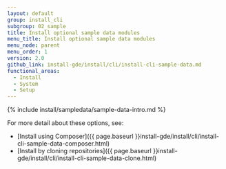```yaml
---
layout: default
group: install_cli
subgroup: 02_sample
title: Install optional sample data modules
menu_title: Install optional sample data modules
menu_node: parent
menu_order: 1
version: 2.0
github_link: install-gde/install/cli/install-cli-sample-data.md
functional_areas:
  - Install
  - System
  - Setup
---
```


{% include install/sampledata/sample-data-intro.md %}


For more detail about these options, see: 

*	[Install using Composer]({{ page.baseurl }}install-gde/install/cli/install-cli-sample-data-composer.html)
*	[Install by cloning repositories]({{ page.baseurl }}install-gde/install/cli/install-cli-sample-data-clone.html)
